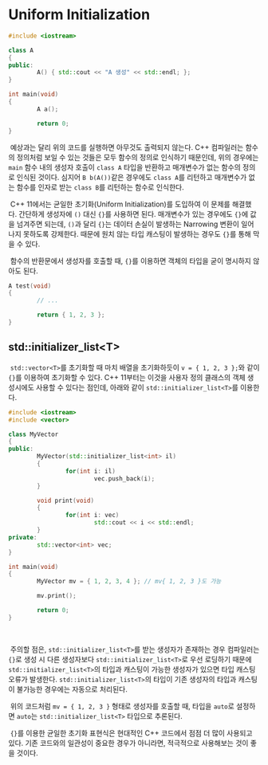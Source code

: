 # Uniform Initialization

```C++
#include <iostream>

class A
{
public:
        A() { std::cout << "A 생성" << std::endl; };
}

int main(void)
{
        A a();

        return 0;
}
```

&nbsp;예상과는 달리 위의 코드를 실행하면 아무것도 출력되지 않는다. C++ 컴파일러는 함수의 정의처럼 보일 수 있는 것들은 모두 함수의 정의로 인식하기 때문인데, 위의 경우에는 `main` 함수 내의 생성자 호출이 `class A` 타입을 반환하고 매개변수가 없는 함수의 정의로 인식된 것이다. 심지어 `B b(A())`같은 경우에도 `class A`를 리턴하고 매개변수가 없는 함수를 인자로 받는 `class B`를 리턴하는 함수로 인식한다.


&nbsp;C++ 11에서는 균일한 초기화(Uniform Initialization)를 도입하여 이 문제를 해결했다. 간단하게 생성자에 `()` 대신 `{}`를 사용하면 된다. 매개변수가 있는 경우에도 `{}`에 값을 넘겨주면 되는데, `()`과 달리 `{}`는 데이터 손실이 발생하는 Narrowing 변환이 일어나지 못하도록 강제한다. 때문에 원치 않는 타입 캐스팅이 발생하는 경우도 `{}`를 통해 막을 수 있다.


&nbsp;함수의 반환문에서 생성자를 호출할 때, `{}`를 이용하면 객체의 타입을 굳이 명시하지 않아도 된다.

```C++
A test(void)
{
        // ...

        return { 1, 2, 3 };
}
```


## std::initializer_list&lt;T>

&nbsp;`std::vector<T>`를 초기화할 때 마치 배열을 초기화하듯이 `v = { 1, 2, 3 };`와 같이 `{}`를 이용하여 초기화할 수 있다. C++ 11부터는 이것을 사용자 정의 클래스의 객체 생성시에도 사용할 수 있다는 점인데, 아래와 같이 `std::initializer_list<T>`를 이용한다.

```C++
#include <iostream>
#include <vector>

class MyVector
{
public:
        MyVector(std::initializer_list<int> il)
        {
                for(int i: il)
                        vec.push_back(i);
        }

        void print(void)
        {
                for(int i: vec)
                        std::cout << i << std::endl;
        }
private:
        std::vector<int> vec;
}

int main(void)
{
        MyVector mv = { 1, 2, 3, 4 }; // mv{ 1, 2, 3 }도 가능

        mv.print();

        return 0;
}
```
<br>

&nbsp;주의할 점은, `std::initializer_list<T>`를 받는 생성자가 존재하는 경우 컴파일러는 `{}`로 생성 시 다른 생성자보다 `std::initializer_list<T>`로 우선 로딩하기 때문에 `std::initializer_list<T>`의 타입과 캐스팅이 가능한 생성자가 있으면 타입 캐스팅 오류가 발생한다. `std::initializer_list<T>`의 타입이 기존 생성자의 타입과 캐스팅이 불가능한 경우에는 자동으로 처리된다.


&nbsp;위의 코드처럼 `mv = { 1, 2, 3 }` 형태로 생성자를 호출할 때, 타입을 `auto`로 설정하면 `auto`는 `std::initializer_list<T>` 타입으로 추론된다.


&nbsp;`{}`를 이용한 균일한 초기화 표현식은 현대적인 C++ 코드에서 점점 더 많이 사용되고 있다. 기존 코드와의 일관성이 중요한 경우가 아니라면, 적극적으로 사용해보는 것이 좋을 것이다.
